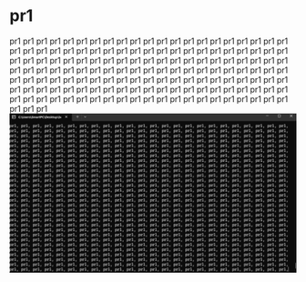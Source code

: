 # pr1
pr1 pr1 pr1 pr1 pr1 pr1 pr1 pr1 pr1 pr1 pr1 pr1 pr1 pr1 pr1 pr1 pr1 pr1 pr1 pr1 pr1 pr1 pr1 pr1 pr1 pr1 pr1 pr1 pr1 pr1 pr1 pr1 pr1 pr1 pr1 pr1 pr1 pr1 pr1 pr1 pr1 pr1 pr1 pr1 pr1 pr1 pr1 pr1 pr1 pr1 pr1 pr1 pr1 pr1 pr1 pr1 pr1 pr1 pr1 pr1 pr1 pr1 pr1 pr1 pr1 pr1 pr1 pr1 pr1 pr1 pr1 pr1 pr1 pr1 pr1 pr1 pr1 pr1 pr1 pr1 pr1 pr1 pr1 pr1 pr1 pr1 pr1 pr1 pr1 pr1 pr1 pr1 pr1 pr1 pr1 pr1 pr1 pr1 pr1 pr1 pr1 pr1 pr1 pr1 pr1 pr1 pr1 pr1 pr1 pr1 pr1 pr1 pr1 pr1 pr1 pr1 pr1 pr1 pr1 pr1 pr1 pr1 pr1 pr1 pr1 pr1 pr1 pr1 pr1 pr1 pr1 pr1 pr1 pr1 pr1 pr1 pr1 pr1 pr1 pr1 pr1 pr1 pr1 pr1 pr1 pr1 pr1 pr1 pr1 pr1 
![Alt text](https://github.com/DroonPa/pr1/blob/main/%D0%B2%D0%BE%D1%80%D0%BA.png)

